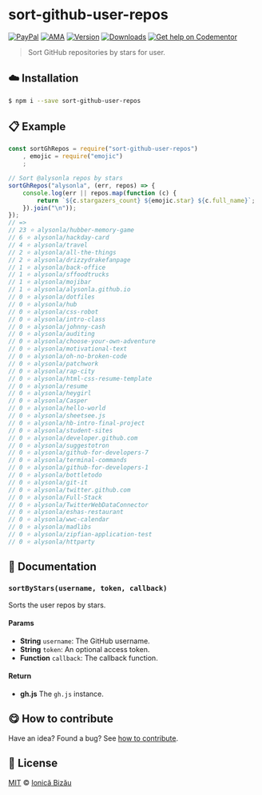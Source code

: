 
# sort-github-user-repos

 [![PayPal](https://img.shields.io/badge/%24-paypal-f39c12.svg)][paypal-donations] [![AMA](https://img.shields.io/badge/ask%20me-anything-1abc9c.svg)](https://github.com/IonicaBizau/ama) [![Version](https://img.shields.io/npm/v/sort-github-user-repos.svg)](https://www.npmjs.com/package/sort-github-user-repos) [![Downloads](https://img.shields.io/npm/dt/sort-github-user-repos.svg)](https://www.npmjs.com/package/sort-github-user-repos) [![Get help on Codementor](https://cdn.codementor.io/badges/get_help_github.svg)](https://www.codementor.io/johnnyb?utm_source=github&utm_medium=button&utm_term=johnnyb&utm_campaign=github)

> Sort GitHub repositories by stars for user.

## :cloud: Installation

```sh
$ npm i --save sort-github-user-repos
```


## :clipboard: Example



```js
const sortGhRepos = require("sort-github-user-repos")
    , emojic = require("emojic")
    ;

// Sort @alysonla repos by stars
sortGhRepos("alysonla", (err, repos) => {
    console.log(err || repos.map(function (c) {
        return `${c.stargazers_count} ${emojic.star} ${c.full_name}`;
    }).join("\n"));
});
// =>
// 23 ⭐ alysonla/hubber-memory-game
// 6 ⭐ alysonla/hackday-card
// 4 ⭐ alysonla/travel
// 2 ⭐ alysonla/all-the-things
// 2 ⭐ alysonla/drizzydrakefanpage
// 1 ⭐ alysonla/back-office
// 1 ⭐ alysonla/sffoodtrucks
// 1 ⭐ alysonla/mojibar
// 1 ⭐ alysonla/alysonla.github.io
// 0 ⭐ alysonla/dotfiles
// 0 ⭐ alysonla/hub
// 0 ⭐ alysonla/css-robot
// 0 ⭐ alysonla/intro-class
// 0 ⭐ alysonla/johnny-cash
// 0 ⭐ alysonla/auditing
// 0 ⭐ alysonla/choose-your-own-adventure
// 0 ⭐ alysonla/motivational-text
// 0 ⭐ alysonla/oh-no-broken-code
// 0 ⭐ alysonla/patchwork
// 0 ⭐ alysonla/rap-city
// 0 ⭐ alysonla/html-css-resume-template
// 0 ⭐ alysonla/resume
// 0 ⭐ alysonla/heygirl
// 0 ⭐ alysonla/Casper
// 0 ⭐ alysonla/hello-world
// 0 ⭐ alysonla/sheetsee.js
// 0 ⭐ alysonla/hb-intro-final-project
// 0 ⭐ alysonla/student-sites
// 0 ⭐ alysonla/developer.github.com
// 0 ⭐ alysonla/suggestotron
// 0 ⭐ alysonla/github-for-developers-7
// 0 ⭐ alysonla/terminal-commands
// 0 ⭐ alysonla/github-for-developers-1
// 0 ⭐ alysonla/bottletodo
// 0 ⭐ alysonla/git-it
// 0 ⭐ alysonla/twitter.github.com
// 0 ⭐ alysonla/Full-Stack
// 0 ⭐ alysonla/TwitterWebDataConnector
// 0 ⭐ alysonla/eshas-restaurant
// 0 ⭐ alysonla/wwc-calendar
// 0 ⭐ alysonla/madlibs
// 0 ⭐ alysonla/zipfian-application-test
// 0 ⭐ alysonla/httparty
```

## :memo: Documentation


### `sortByStars(username, token, callback)`
Sorts the user repos by stars.

#### Params
- **String** `username`: The GitHub username.
- **String** `token`: An optional access token.
- **Function** `callback`: The callback function.

#### Return
- **gh.js** The `gh.js` instance.



## :yum: How to contribute
Have an idea? Found a bug? See [how to contribute][contributing].


## :scroll: License

[MIT][license] © [Ionică Bizău][website]

[paypal-donations]: https://www.paypal.com/cgi-bin/webscr?cmd=_s-xclick&hosted_button_id=RVXDDLKKLQRJW
[donate-now]: http://i.imgur.com/6cMbHOC.png

[license]: http://showalicense.com/?fullname=Ionic%C4%83%20Biz%C4%83u%20%3Cbizauionica%40gmail.com%3E%20(http%3A%2F%2Fionicabizau.net)&year=2014#license-mit
[website]: http://ionicabizau.net
[contributing]: /CONTRIBUTING.md
[docs]: /DOCUMENTATION.md
